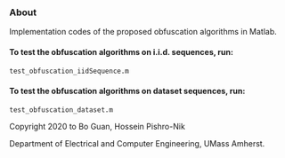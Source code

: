 ### About

Implementation codes of the proposed obfuscation algorithms in Matlab.

#### To test the obfuscation algorithms on i.i.d. sequences, run:

```bash
test_obfuscation_iidSequence.m
```

#### To test the obfuscation algorithms on dataset sequences, run:

```bash
test_obfuscation_dataset.m
```

Copyright 2020 to Bo Guan, Hossein Pishro-Nik

Department of Electrical and Computer Engineering, UMass Amherst.
